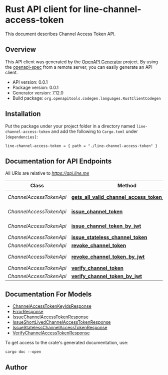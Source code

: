 # Rust API client for line-channel-access-token

This document describes Channel Access Token API.


## Overview

This API client was generated by the [OpenAPI Generator](https://openapi-generator.tech) project.  By using the [openapi-spec](https://openapis.org) from a remote server, you can easily generate an API client.

- API version: 0.0.1
- Package version: 0.0.1
- Generator version: 7.12.0
- Build package: `org.openapitools.codegen.languages.RustClientCodegen`

## Installation

Put the package under your project folder in a directory named `line-channel-access-token` and add the following to `Cargo.toml` under `[dependencies]`:

```
line-channel-access-token = { path = "./line-channel-access-token" }
```

## Documentation for API Endpoints

All URIs are relative to *https://api.line.me*

Class | Method | HTTP request | Description
------------ | ------------- | ------------- | -------------
*ChannelAccessTokenApi* | [**gets_all_valid_channel_access_token_key_ids**](docs/ChannelAccessTokenApi.md#gets_all_valid_channel_access_token_key_ids) | **Get** /oauth2/v2.1/tokens/kid | 
*ChannelAccessTokenApi* | [**issue_channel_token**](docs/ChannelAccessTokenApi.md#issue_channel_token) | **Post** /v2/oauth/accessToken | 
*ChannelAccessTokenApi* | [**issue_channel_token_by_jwt**](docs/ChannelAccessTokenApi.md#issue_channel_token_by_jwt) | **Post** /oauth2/v2.1/token | 
*ChannelAccessTokenApi* | [**issue_stateless_channel_token**](docs/ChannelAccessTokenApi.md#issue_stateless_channel_token) | **Post** /oauth2/v3/token | 
*ChannelAccessTokenApi* | [**revoke_channel_token**](docs/ChannelAccessTokenApi.md#revoke_channel_token) | **Post** /v2/oauth/revoke | 
*ChannelAccessTokenApi* | [**revoke_channel_token_by_jwt**](docs/ChannelAccessTokenApi.md#revoke_channel_token_by_jwt) | **Post** /oauth2/v2.1/revoke | 
*ChannelAccessTokenApi* | [**verify_channel_token**](docs/ChannelAccessTokenApi.md#verify_channel_token) | **Post** /v2/oauth/verify | 
*ChannelAccessTokenApi* | [**verify_channel_token_by_jwt**](docs/ChannelAccessTokenApi.md#verify_channel_token_by_jwt) | **Get** /oauth2/v2.1/verify | 


## Documentation For Models

 - [ChannelAccessTokenKeyIdsResponse](docs/ChannelAccessTokenKeyIdsResponse.md)
 - [ErrorResponse](docs/ErrorResponse.md)
 - [IssueChannelAccessTokenResponse](docs/IssueChannelAccessTokenResponse.md)
 - [IssueShortLivedChannelAccessTokenResponse](docs/IssueShortLivedChannelAccessTokenResponse.md)
 - [IssueStatelessChannelAccessTokenResponse](docs/IssueStatelessChannelAccessTokenResponse.md)
 - [VerifyChannelAccessTokenResponse](docs/VerifyChannelAccessTokenResponse.md)


To get access to the crate's generated documentation, use:

```
cargo doc --open
```

## Author



